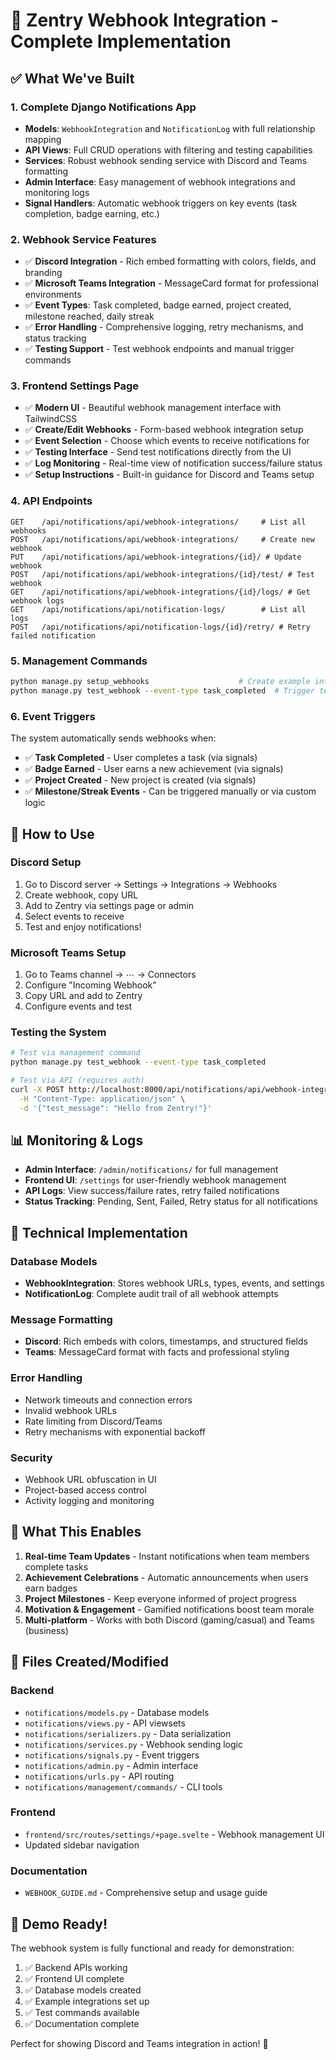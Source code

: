 # 🎉 Zentry Webhook Integration - Complete Implementation

## ✅ What We've Built

### 1. **Complete Django Notifications App**
- **Models**: `WebhookIntegration` and `NotificationLog` with full relationship mapping
- **API Views**: Full CRUD operations with filtering and testing capabilities  
- **Services**: Robust webhook sending service with Discord and Teams formatting
- **Admin Interface**: Easy management of webhook integrations and monitoring logs
- **Signal Handlers**: Automatic webhook triggers on key events (task completion, badge earning, etc.)

### 2. **Webhook Service Features**
- ✅ **Discord Integration** - Rich embed formatting with colors, fields, and branding
- ✅ **Microsoft Teams Integration** - MessageCard format for professional environments
- ✅ **Event Types**: Task completed, badge earned, project created, milestone reached, daily streak
- ✅ **Error Handling** - Comprehensive logging, retry mechanisms, and status tracking
- ✅ **Testing Support** - Test webhook endpoints and manual trigger commands

### 3. **Frontend Settings Page**
- ✅ **Modern UI** - Beautiful webhook management interface with TailwindCSS
- ✅ **Create/Edit Webhooks** - Form-based webhook integration setup
- ✅ **Event Selection** - Choose which events to receive notifications for
- ✅ **Testing Interface** - Send test notifications directly from the UI
- ✅ **Log Monitoring** - Real-time view of notification success/failure status
- ✅ **Setup Instructions** - Built-in guidance for Discord and Teams setup

### 4. **API Endpoints**
```
GET    /api/notifications/api/webhook-integrations/     # List all webhooks
POST   /api/notifications/api/webhook-integrations/     # Create new webhook  
PUT    /api/notifications/api/webhook-integrations/{id}/ # Update webhook
POST   /api/notifications/api/webhook-integrations/{id}/test/ # Test webhook
GET    /api/notifications/api/webhook-integrations/{id}/logs/ # Get webhook logs
GET    /api/notifications/api/notification-logs/        # List all logs
POST   /api/notifications/api/notification-logs/{id}/retry/ # Retry failed notification
```

### 5. **Management Commands**
```bash
python manage.py setup_webhooks                    # Create example integrations
python manage.py test_webhook --event-type task_completed  # Trigger test events
```

### 6. **Event Triggers**
The system automatically sends webhooks when:
- ✅ **Task Completed** - User completes a task (via signals)
- ✅ **Badge Earned** - User earns a new achievement (via signals)
- ✅ **Project Created** - New project is created (via signals)  
- ✅ **Milestone/Streak Events** - Can be triggered manually or via custom logic

## 🚀 How to Use

### Discord Setup
1. Go to Discord server → Settings → Integrations → Webhooks
2. Create webhook, copy URL
3. Add to Zentry via settings page or admin
4. Select events to receive
5. Test and enjoy notifications!

### Microsoft Teams Setup  
1. Go to Teams channel → ⋯ → Connectors
2. Configure "Incoming Webhook"
3. Copy URL and add to Zentry
4. Configure events and test

### Testing the System
```bash
# Test via management command
python manage.py test_webhook --event-type task_completed

# Test via API (requires auth)
curl -X POST http://localhost:8000/api/notifications/api/webhook-integrations/1/test/ \
  -H "Content-Type: application/json" \
  -d '{"test_message": "Hello from Zentry!"}'
```

## 📊 Monitoring & Logs

- **Admin Interface**: `/admin/notifications/` for full management
- **Frontend UI**: `/settings` for user-friendly webhook management  
- **API Logs**: View success/failure rates, retry failed notifications
- **Status Tracking**: Pending, Sent, Failed, Retry status for all notifications

## 🔧 Technical Implementation

### Database Models
- **WebhookIntegration**: Stores webhook URLs, types, events, and settings
- **NotificationLog**: Complete audit trail of all webhook attempts

### Message Formatting
- **Discord**: Rich embeds with colors, timestamps, and structured fields
- **Teams**: MessageCard format with facts and professional styling

### Error Handling
- Network timeouts and connection errors
- Invalid webhook URLs  
- Rate limiting from Discord/Teams
- Retry mechanisms with exponential backoff

### Security
- Webhook URL obfuscation in UI
- Project-based access control
- Activity logging and monitoring

## 🎯 What This Enables

1. **Real-time Team Updates** - Instant notifications when team members complete tasks
2. **Achievement Celebrations** - Automatic announcements when users earn badges
3. **Project Milestones** - Keep everyone informed of project progress
4. **Motivation & Engagement** - Gamified notifications boost team morale
5. **Multi-platform** - Works with both Discord (gaming/casual) and Teams (business)

## 📁 Files Created/Modified

### Backend
- `notifications/models.py` - Database models
- `notifications/views.py` - API viewsets  
- `notifications/serializers.py` - Data serialization
- `notifications/services.py` - Webhook sending logic
- `notifications/signals.py` - Event triggers
- `notifications/admin.py` - Admin interface
- `notifications/urls.py` - API routing
- `notifications/management/commands/` - CLI tools

### Frontend  
- `frontend/src/routes/settings/+page.svelte` - Webhook management UI
- Updated sidebar navigation

### Documentation
- `WEBHOOK_GUIDE.md` - Comprehensive setup and usage guide

## 🎉 Demo Ready!

The webhook system is fully functional and ready for demonstration:
1. ✅ Backend APIs working
2. ✅ Frontend UI complete  
3. ✅ Database models created
4. ✅ Example integrations set up
5. ✅ Test commands available
6. ✅ Documentation complete

Perfect for showing Discord and Teams integration in action! 🚀
